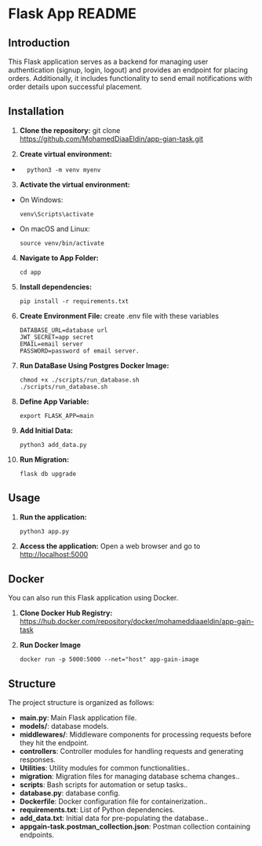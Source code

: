 # Flask App README

## Introduction
This Flask application serves as a backend for managing user authentication (signup, login, logout) and provides an endpoint for placing orders. Additionally, it includes functionality to send email notifications with order details upon successful placement.

## Installation
1. **Clone the repository:**
git clone https://github.com/MohamedDiaaEldin/app-gian-task.git

2. **Create virtual environment:**
- ```
    python3 -m venv myenv
  ```

3. **Activate the virtual environment:**
- On Windows:
  ```
  venv\Scripts\activate
  ```
- On macOS and Linux:
  ```
  source venv/bin/activate
  ```

4. **Navigate to App Folder:**
    ```
    cd app
    ```
5. **Install dependencies:**
    ```
    pip install -r requirements.txt
    ```
5. **Create Environment File:**
    create .env file with these variables
    ```
    DATABASE_URL=database url
    JWT_SECRET=app secret
    EMAIL=email server
    PASSWORD=password of email server.
    ```
6. **Run DataBase Using Postgres Docker Image:**
    ```
    chmod +x ./scripts/run_database.sh
    ./scripts/run_database.sh
    
   ```
7. **Define App Variable:**
    ```
    export FLASK_APP=main
    ```
8. **Add Initial Data:**
    ```
    python3 add_data.py
    ```

9. **Run Migration:**
    ```
    flask db upgrade
    ```
## Usage
1. **Run the application:**
    ```
    python3 app.py
    ```



2. **Access the application:**
Open a web browser and go to [http://localhost:5000](http://localhost:5000)

## Docker
You can also run this Flask application using Docker.

1. **Clone Docker Hub Registry:**
    https://hub.docker.com/repository/docker/mohameddiaaeldin/app-gain-task

2. **Run Docker Image**
    ```
    docker run -p 5000:5000 --net="host" app-gain-image
    ```
## Structure
The project structure is organized as follows:
- **main.py**: Main Flask application file.
- **models/**: database models.
- **middlewares/**: Middleware components for processing requests before they hit the endpoint.
- **controllers**:  Controller modules for handling requests and generating responses.
- **Utilities**: Utility modules for common functionalities..
- **migration**: Migration files for managing database schema changes..
- **scripts**: Bash scripts for automation or setup tasks..
- **database.py**: database config.
- **Dockerfile**: Docker configuration file for containerization..
- **requirements.txt**: List of Python dependencies.
- **add_data.txt**: Initial data for pre-populating the database..
- **appgain-task.postman_collection.json**: Postman collection containing endpoints.

